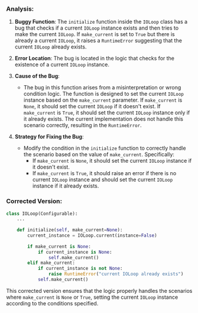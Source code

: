 ### Analysis:
1. **Buggy Function**: The `initialize` function inside the `IOLoop` class has a bug that checks if a current `IOLoop` instance exists and then tries to make the current `IOLoop`. If `make_current` is set to `True` but there is already a current `IOLoop`, it raises a `RuntimeError` suggesting that the current `IOLoop` already exists.
   
2. **Error Location**: The bug is located in the logic that checks for the existence of a current `IOLoop` instance.

3. **Cause of the Bug**:
   - The bug in this function arises from a misinterpretation or wrong condition logic. The function is designed to set the current `IOLoop` instance based on the `make_current` parameter. If `make_current` is `None`, it should set the current `IOLoop` if it doesn't exist. If `make_current` is `True`, it should set the current `IOLoop` instance only if it already exists. The current implementation does not handle this scenario correctly, resulting in the `RuntimeError`.

4. **Strategy for Fixing the Bug**:
   - Modify the condition in the `initialize` function to correctly handle the scenario based on the value of `make_current`. Specifically:
     - If `make_current` is `None`, it should set the current `IOLoop` instance if it doesn't exist.
     - If `make_current` is `True`, it should raise an error if there is no current `IOLoop` instance and should set the current `IOLoop` instance if it already exists.

### Corrected Version:
```python
class IOLoop(Configurable):
    ...
    
    def initialize(self, make_current=None):
        current_instance = IOLoop.current(instance=False)
        
        if make_current is None:
            if current_instance is None:
                self.make_current()
        elif make_current:
            if current_instance is not None:
                raise RuntimeError("current IOLoop already exists")
            self.make_current()
``` 

This corrected version ensures that the logic properly handles the scenarios where `make_current` is `None` or `True`, setting the current `IOLoop` instance according to the conditions specified.